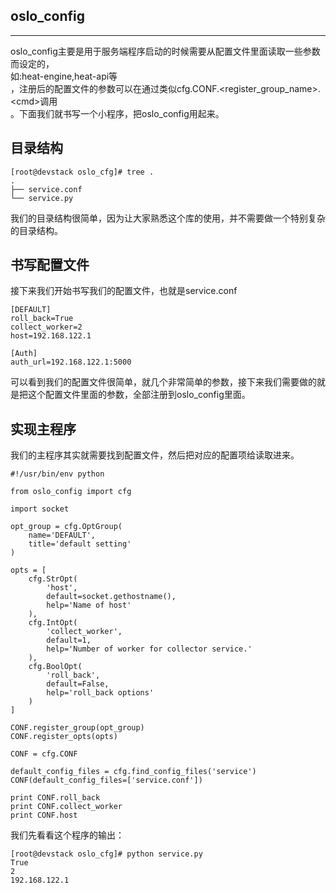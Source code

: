 ## oslo\_config

---

oslo\_config主要是用于服务端程序启动的时候需要从配置文件里面读取一些参数而设定的，  
如:heat-engine,heat-api等  
，注册后的配置文件的参数可以在通过类似cfg.CONF.&lt;register\_group\_name&gt;.&lt;cmd&gt;调用  
。下面我们就书写一个小程序，把oslo\_config用起来。

## 目录结构

```
[root@devstack oslo_cfg]# tree .
.
├── service.conf
└── service.py
```

我们的目录结构很简单，因为让大家熟悉这个库的使用，并不需要做一个特别复杂的目录结构。

## 书写配置文件

接下来我们开始书写我们的配置文件，也就是service.conf

```
[DEFAULT]
roll_back=True
collect_worker=2
host=192.168.122.1

[Auth]
auth_url=192.168.122.1:5000
```

可以看到我们的配置文件很简单，就几个非常简单的参数，接下来我们需要做的就是把这个配置文件里面的参数，全部注册到oslo\_config里面。

## 实现主程序

我们的主程序其实就需要找到配置文件，然后把对应的配置项给读取进来。

```
#!/usr/bin/env python

from oslo_config import cfg

import socket

opt_group = cfg.OptGroup(
    name='DEFAULT',
    title='default setting'
)

opts = [
    cfg.StrOpt(
        'host',
        default=socket.gethostname(),
        help='Name of host'
    ),
    cfg.IntOpt(
        'collect_worker',
        default=1,
        help='Number of worker for collector service.'
    ),
    cfg.BoolOpt(
        'roll_back',
        default=False,
        help='roll_back options'
    )
]

CONF.register_group(opt_group)
CONF.register_opts(opts)

CONF = cfg.CONF

default_config_files = cfg.find_config_files('service')
CONF(default_config_files=['service.conf'])

print CONF.roll_back
print CONF.collect_worker
print CONF.host
```

我们先看看这个程序的输出：

```
[root@devstack oslo_cfg]# python service.py 
True
2
192.168.122.1
```




